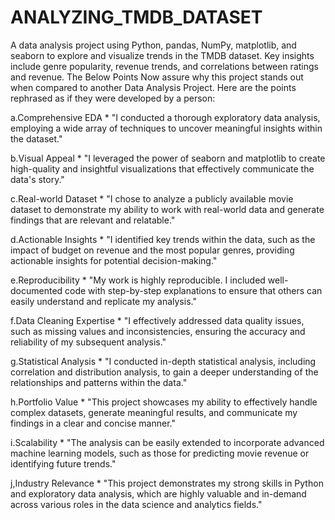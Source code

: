 # ANALYZING_TMDB_DATASET
A data analysis project using Python, pandas, NumPy, matplotlib, and seaborn to explore and visualize trends in the TMDB dataset. Key insights include genre popularity, revenue trends, and correlations between ratings and revenue.
The Below Points Now assure why this project stands out when compared to another Data Analysis Project.
Here are the points rephrased as if they were developed by a person:

a.Comprehensive EDA
    * "I conducted a thorough exploratory data analysis, employing a wide array of techniques to uncover meaningful insights within the dataset." 

b.Visual Appeal
    * "I leveraged the power of seaborn and matplotlib to create high-quality and insightful visualizations that effectively communicate the data's story."

c.Real-world Dataset
    * "I chose to analyze a publicly available movie dataset to demonstrate my ability to work with real-world data and generate findings that are relevant and relatable."

d.Actionable Insights
    * "I identified key trends within the data, such as the impact of budget on revenue and the most popular genres, providing actionable insights for potential decision-making."

e.Reproducibility
    * "My work is highly reproducible. I included well-documented code with step-by-step explanations to ensure that others can easily understand and replicate my analysis."

f.Data Cleaning Expertise 
    * "I effectively addressed data quality issues, such as missing values and inconsistencies, ensuring the accuracy and reliability of my subsequent analysis."

g.Statistical Analysis
    * "I conducted in-depth statistical analysis, including correlation and distribution analysis, to gain a deeper understanding of the relationships and patterns within the data."

h.Portfolio Value 
    * "This project showcases my ability to effectively handle complex datasets, generate meaningful results, and communicate my findings in a clear and concise manner."

i.Scalability
    * "The analysis can be easily extended to incorporate advanced machine learning models, such as those for predicting movie revenue or identifying future trends."

j,Industry Relevance
    * "This project demonstrates my strong skills in Python and exploratory data analysis, which are highly valuable and in-demand across various roles in the data science and analytics fields."
